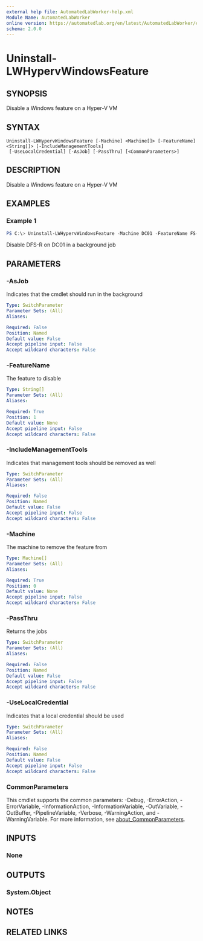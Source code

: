 ```yaml
---
external help file: AutomatedLabWorker-help.xml
Module Name: AutomatedLabWorker
online version: https://automatedlab.org/en/latest/AutomatedLabWorker/en-us/Uninstall-LWHypervWindowsFeature
schema: 2.0.0
---
```


# Uninstall-LWHypervWindowsFeature

## SYNOPSIS
Disable a Windows feature on a Hyper-V VM

## SYNTAX

```
Uninstall-LWHypervWindowsFeature [-Machine] <Machine[]> [-FeatureName] <String[]> [-IncludeManagementTools]
 [-UseLocalCredential] [-AsJob] [-PassThru] [<CommonParameters>]
```

## DESCRIPTION
Disable a Windows feature on a Hyper-V VM

## EXAMPLES

### Example 1
```powershell
PS C:\> Uninstall-LWHypervWindowsFeature -Machine DC01 -FeatureName FS-DFS-Replication -AsJob
```

Disable DFS-R on DC01 in a background job

## PARAMETERS

### -AsJob
Indicates that the cmdlet should run in the background

```yaml
Type: SwitchParameter
Parameter Sets: (All)
Aliases:

Required: False
Position: Named
Default value: False
Accept pipeline input: False
Accept wildcard characters: False
```

### -FeatureName
The feature to disable

```yaml
Type: String[]
Parameter Sets: (All)
Aliases:

Required: True
Position: 1
Default value: None
Accept pipeline input: False
Accept wildcard characters: False
```

### -IncludeManagementTools
Indicates that management tools should be removed as well

```yaml
Type: SwitchParameter
Parameter Sets: (All)
Aliases:

Required: False
Position: Named
Default value: False
Accept pipeline input: False
Accept wildcard characters: False
```

### -Machine
The machine to remove the feature from

```yaml
Type: Machine[]
Parameter Sets: (All)
Aliases:

Required: True
Position: 0
Default value: None
Accept pipeline input: False
Accept wildcard characters: False
```

### -PassThru
Returns the jobs

```yaml
Type: SwitchParameter
Parameter Sets: (All)
Aliases:

Required: False
Position: Named
Default value: False
Accept pipeline input: False
Accept wildcard characters: False
```

### -UseLocalCredential
Indicates that a local credential should be used

```yaml
Type: SwitchParameter
Parameter Sets: (All)
Aliases:

Required: False
Position: Named
Default value: False
Accept pipeline input: False
Accept wildcard characters: False
```

### CommonParameters
This cmdlet supports the common parameters: -Debug, -ErrorAction, -ErrorVariable, -InformationAction, -InformationVariable, -OutVariable, -OutBuffer, -PipelineVariable, -Verbose, -WarningAction, and -WarningVariable. For more information, see [about_CommonParameters](http://go.microsoft.com/fwlink/?LinkID=113216).

## INPUTS

### None
## OUTPUTS

### System.Object
## NOTES

## RELATED LINKS

